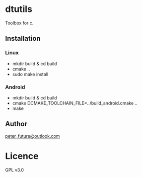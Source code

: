 # dtutils

Toolbox for c.


## Installation

### Linux

- mkdir build & cd build
- cmake ..
- sudo make install

### Android

- mkdir build & cd build
- cmake DCMAKE_TOOLCHAIN_FILE=../build_android.cmake ..
- make

## Author

peter_future@outlook.com

# Licence

GPL v3.0

